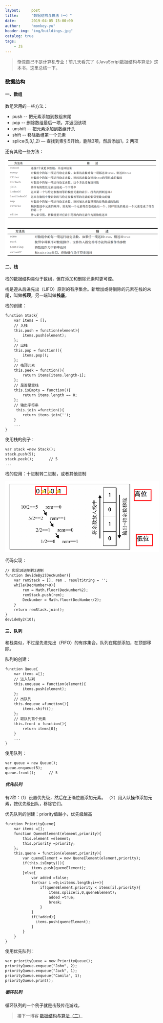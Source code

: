 ```yaml
---
layout:     post
title:      "数据结构与算法（一）"
date:       2019-04-05 15:00:00
author:     "monkey-yu"
header-img: "img/buildings.jpg"
catalog: true
tags:
    - JS
---
```


> 惭愧自己不是计算机专业！前几天看完了《JavaScript数据结构与算法》这本书。这里总结一下。

### 数据结构

#### 一、数组

数组常用的一些方法：

- push -- 把元素添加到数组末尾
- pop --  删除数组最后一项，并返回该项
- unshift -- 把元素添加到数组开头
- shift -- 移除数组第一个元素
- splice(5,3,1,2)  — 查找到索引5开始，删除3项，然后添加1，2 两项

还有其他一些方法：

![data-structure1](/img/post_img/data-structure/data-structure1.png)

#### 二、栈

栈的数据结构类似于数组，但在添加和删除元素时更可控。

栈是遵从后进先出（LIFO）原则的有序集合。新增加或待删除的元素在栈的末尾，叫做**栈顶**。另一端叫做**栈底**。

栈的创建：

```
function Stack{
    var items = [];
    // 入栈
    this.push = function(element){
        items.push(element);
    };
    // 出栈
    this.pop = function(){
        items.pop();
    };
    // 栈顶元素
    this.peek = function(){
        return items[items.length-1];
    };
    // 是否是空栈
    this.isEmpty = function(){
        return items.length == 0;
    };
    // 输出字符串
     this.join =function(){
        return items.join('');
    }
    ... 
}
```

使用栈的例子：

```
var stack =new Stack();
stack.push(5);
stack.peek();       // 5
...
```

栈的应用：十进制转二进制，或者其他进制

![data-structure2](/img/post_img/data-structure/data-structure2.png)

代码实现：

```
// 实现10进制转2进制
function devideBy2(DecNumber){
    var remStack = [], rem , resultString = '';
    while(DecNumber>0){
        rem = Math.floor(DecNumber%2);
        remStack.push(rem);
        DecNumber = Math.floor(DecNumber/2);
    }
    return remStack.join();
}
devideBy2(10);
```

#### 三、队列

和栈类似，不过是先进先出（FIFO）的有序集合。队列在尾部添加，在顶部移除。

队列的创建：

```
function Queue{
    var items =[];
    // 进入队列
    this.enqueue = function(element){
        items.push(element);
    };
    // 出队列
    this.dequeue =function(){
        items.shift();
    };
    // 取队列首个元素
    this.front = function(){
        return items[0];
    }
    ...
}
```

使用队列：

```
var queue = new Queue();
queue.enqueue(5);
queue.front();      // 5
```

##### 优先队列

有2种：（1）设置优先级，然后在正确位置添加元素。 （2）用入队操作添加元素，按优先级出队，移除它们。

优先队列的创建：priority值越小，优先级越高

```
function PriorityQuene{
    var items =[];
    function QueneElement(element,priority){
        this.element =element;
        this.priority =priority;
    };
    this.quene = function(element,priority){
        var queneElement = new QueneElement(element,priority);
        if(this.isEmpty()){
            items.push(queneElement);
        }else{
            var added =false;
            for(var i =0;i<items.length;i++){
                if(queneElement.priority < items[i].priority){
                    items.splice(i,0,queneElement);
                    added =true;
                    break;
                }
            }
            if(!added){
              items.push(queneElement);  
            }
        }
    }
}
```

使用优先队列：

```
var priorityQueue = new PriorityQueue();
priorityQueue.enqueue("John", 2);
priorityQueue.enqueue("Jack", 1);
priorityQueue.enqueue("Camila", 1);
priorityQueue.print();
```

##### 循环队列

循环队列的一个例子就是击鼓传花游戏。

> 接下一博客 [数据结构与算法（二）](https://monkey-yu.github.io/2019/04/08/data-structure-algorithms2.html)

